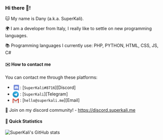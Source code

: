 ### Hi there 👋! 

🐱 My name is Dany (a.k.a. SuperKali).

🌍 I am a developer from Italy, I really like to settle on new programming languages.

📚 Programming languages I currently use: PHP, PYTHON, HTML, CSS, JS, C#

#### ✉️ How to contact me

You can contact me through these platforms:

- <img src="https://raw.githubusercontent.com/SuperKali/SuperKali/main/logo-discord.svg" width="24px" align="center">: [`SuperKali#8716`][Discord]
- <img src="https://raw.githubusercontent.com/SuperKali/SuperKali/main/logo-telegram.svg" width="20px" align="center"> : [`SuperKali`][Telegram]
- <img src="https://raw.githubusercontent.com/SuperKali/SuperKali/main/logo-gmail.svg" width="20px" align="center"> : [`hello@superkali.me`][Email]

🏮 Join on my discord community! - https://discord.superkali.me

#### 📍 Quick Statistics

![SuperKali's GitHub stats](https://github-readme-stats.vercel.app/api?username=SuperKali&show_icons=true&theme=radical)

